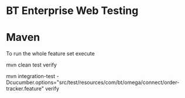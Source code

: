 # BT Enterprise Web Testing

# Maven
To run the whole feature set execute 

mvn clean test verify

mvn integration-test  -Dcucumber.options="src/test/resources/com/bt/omega/connect/order-tracker.feature" verify


